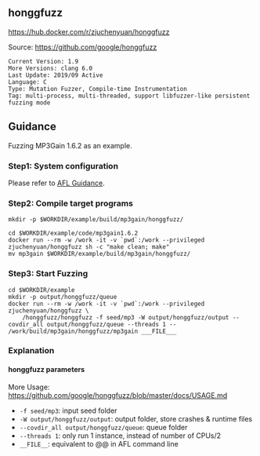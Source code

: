 ## honggfuzz

https://hub.docker.com/r/zjuchenyuan/honggfuzz

Source: https://github.com/google/honggfuzz

```
Current Version: 1.9
More Versions: clang 6.0
Last Update: 2019/09 Active
Language: C
Type: Mutation Fuzzer, Compile-time Instrumentation
Tag: multi-process, multi-threaded, support libfuzzer-like persistent fuzzing mode
```

## Guidance

Fuzzing MP3Gain 1.6.2 as an example.

### Step1: System configuration

Please refer to [AFL Guidance](https://hub.docker.com/r/zjuchenyuan/afl). 

### Step2: Compile target programs

```
mkdir -p $WORKDIR/example/build/mp3gain/honggfuzz/

cd $WORKDIR/example/code/mp3gain1.6.2
docker run --rm -w /work -it -v `pwd`:/work --privileged zjuchenyuan/honggfuzz sh -c "make clean; make"
mv mp3gain $WORKDIR/example/build/mp3gain/honggfuzz/
```

### Step3: Start Fuzzing

```
cd $WORKDIR/example
mkdir -p output/honggfuzz/queue
docker run --rm -w /work -it -v `pwd`:/work --privileged zjuchenyuan/honggfuzz \
    /honggfuzz/honggfuzz -f seed/mp3 -W output/honggfuzz/output --covdir_all output/honggfuzz/queue --threads 1 -- /work/build/mp3gain/honggfuzz/mp3gain ___FILE___
```

### Explanation

#### honggfuzz parameters

More Usage: https://github.com/google/honggfuzz/blob/master/docs/USAGE.md

- `-f seed/mp3`: input seed folder
- `-W output/honggfuzz/output`: output folder, store crashes & runtime files
- `--covdir_all output/honggfuzz/queue`: queue folder
- `--threads 1`: only run 1 instance, instead of number of CPUs/2
- `__FILE__`: equivalent to @@ in AFL command line

